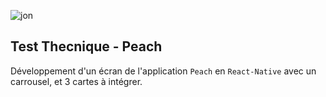 
![jon](https://github.com/user-attachments/assets/5c1d0839-b11a-4dc9-98ab-b039ebb229cc)

## Test Thecnique - Peach

Développement d'un écran de l'application `Peach` en `React-Native` avec un carrousel, et 3 cartes à intégrer.
